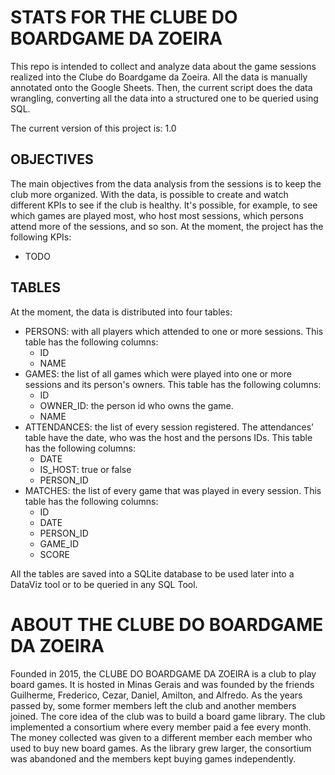 # STATS FOR THE CLUBE DO BOARDGAME DA ZOEIRA

This repo is intended to collect and analyze data about the game sessions realized into the Clube do Boardgame da Zoeira. All the data is manually annotated onto the Google Sheets. Then, the current script does the data wrangling, converting all the data into a structured one to be queried using SQL. 

The current version of this project is: 1.0

## OBJECTIVES

The main objectives from the data analysis from the sessions is to keep the club more organized. With the data, is possible to create and watch different KPIs to see if the club is healthy. It's possible, for example, to see which games are played most, who host most sessions, which persons attend more of the sessions, and so son. At the moment, the project has the following KPIs:

- TODO   

## TABLES
At the moment, the data is distributed into four tables:

- PERSONS: with all players which attended to one or more sessions. This table has the following columns:
    - ID
    - NAME
- GAMES: the list of all games which were played into one or more sessions and its person's owners. This table has the following columns:
    - ID
    - OWNER_ID: the person id who owns the game.
    - NAME
- ATTENDANCES: the list of every session registered. The attendances' table have the date, who was the host and the persons IDs. This table has the following columns:
    - DATE
    - IS_HOST: true or false
    - PERSON_ID 
- MATCHES: the list of every game that was played in every session. This table has the following columns:
    - ID
    - DATE
    - PERSON_ID
    - GAME_ID
    - SCORE

All the tables are saved into a SQLite database to be used later into a DataViz tool or to be queried in any SQL Tool.

# ABOUT THE CLUBE DO BOARDGAME DA ZOEIRA
Founded in 2015, the CLUBE DO BOARDGAME DA ZOEIRA is a club to play board games. It is hosted in Minas Gerais and was founded by the friends Guilherme, Frederico, Cezar, Daniel, Amilton, and Alfredo. As the years passed by, some former members left the club and another members joined. The core idea of the club was to build a board game library. The club implemented a consortium where every member paid a fee every month. The money collected was given to a different member each member who used to buy new board games. As the library grew larger, the consortium was abandoned and the members kept buying games independently.